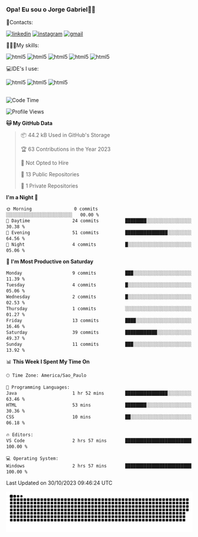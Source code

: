 
### Opa! Eu sou o Jorge Gabriel🤚🏾
📱Contacts: 

[![linkedin](https://img.shields.io/badge/LinkedIn-0077B5?style=for-the-badge&logo=linkedin&logoColor=white)](https://www.linkedin.com/in/jorge-g-717603souzag)
[![instagram](https://img.shields.io/badge/Instagram-E4405F?style=for-the-badge&logo=instagram&logoColor=white)](https://www.instagram.com/jorge__gabriel_/)
[![gmail](https://img.shields.io/badge/Gmail-D14836?style=for-the-badge&logo=gmail&logoColor=white)](https://mail.google.com/mail/u/0/?fs=1&tf=cm&source=mailto&to=gabrielgomes2003@gmail.com)

🧑🏾‍💻My skills:
<div <style>
    <img aling="center" alt="html5" src="https://img.shields.io/badge/java-%23ED8B00.svg?style=for-the-badge&logo=openjdk&logoColor=white"/>
    <img aling="center" alt="html5" src="https://img.shields.io/badge/python-3670A0?style=for-the-badge&logo=python&logoColor=ffdd54"/> 
    <img aling="center" alt="html5" src="https://img.shields.io/badge/html5-%23E34F26.svg?style=for-the-badge&logo=html5&logoColor=white"/> 
    <img aling="center" alt="html5" src="https://img.shields.io/badge/github-%23121011.svg?style=for-the-badge&logo=github&logoColor=white"/>
    <img aling="center" alt="html5" src="https://img.shields.io/badge/Figma-F24E1E?style=for-the-badge&logo=figma&logoColor=white"/><br>

💻IDE's I use:
<div <style>
     <img aling="center" alt="html5" src="https://img.shields.io/badge/pycharm-143?style=for-the-badge&logo=pycharm&logoColor=black&color=black&labelColor=green"/>  
     <img aling="center" alt="html5" src="https://img.shields.io/badge/Visual_Studio_Code-0078D4?style=for-the-badge&logo=visual%20studio%20code&logoColor=white"/> 
  <img aling="center" alt="html5" src="https://img.shields.io/badge/IntelliJIDEA-000000.svg?style=for-the-badge&logo=intellij-idea&logoColor=white"/>
</div><br>


<!--START_SECTION:waka-->
![Code Time](http://img.shields.io/badge/Code%20Time-119%20hrs%2040%20mins-blue)

![Profile Views](http://img.shields.io/badge/Profile%20Views-0-blue)

**🐱 My GitHub Data** 

> 📦 44.2 kB Used in GitHub's Storage 
 > 
> 🏆 63 Contributions in the Year 2023
 > 
> 🚫 Not Opted to Hire
 > 
> 📜 13 Public Repositories 
 > 
> 🔑 1 Private Repositories 
 > 
**I'm a Night 🦉** 

```text
🌞 Morning                0 commits           ░░░░░░░░░░░░░░░░░░░░░░░░░   00.00 % 
🌆 Daytime                24 commits          ████████░░░░░░░░░░░░░░░░░   30.38 % 
🌃 Evening                51 commits          ████████████████░░░░░░░░░   64.56 % 
🌙 Night                  4 commits           █░░░░░░░░░░░░░░░░░░░░░░░░   05.06 % 
```
📅 **I'm Most Productive on Saturday** 

```text
Monday                   9 commits           ███░░░░░░░░░░░░░░░░░░░░░░   11.39 % 
Tuesday                  4 commits           █░░░░░░░░░░░░░░░░░░░░░░░░   05.06 % 
Wednesday                2 commits           █░░░░░░░░░░░░░░░░░░░░░░░░   02.53 % 
Thursday                 1 commits           ░░░░░░░░░░░░░░░░░░░░░░░░░   01.27 % 
Friday                   13 commits          ████░░░░░░░░░░░░░░░░░░░░░   16.46 % 
Saturday                 39 commits          ████████████░░░░░░░░░░░░░   49.37 % 
Sunday                   11 commits          ███░░░░░░░░░░░░░░░░░░░░░░   13.92 % 
```


📊 **This Week I Spent My Time On** 

```text
🕑︎ Time Zone: America/Sao_Paulo

💬 Programming Languages: 
Java                     1 hr 52 mins        ████████████████░░░░░░░░░   63.46 % 
HTML                     53 mins             ████████░░░░░░░░░░░░░░░░░   30.36 % 
CSS                      10 mins             ██░░░░░░░░░░░░░░░░░░░░░░░   06.18 % 

🔥 Editors: 
VS Code                  2 hrs 57 mins       █████████████████████████   100.00 % 

💻 Operating System: 
Windows                  2 hrs 57 mins       █████████████████████████   100.00 % 
```


 Last Updated on 30/10/2023 09:46:24 UTC
<!--END_SECTION:waka-->





<img alt="github-snake" src="https://github.com/J0rgeGabriel/J0rgeGabriel/blob/output/github-contribution-grid-snake-dark.svg" />
